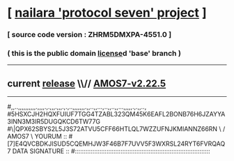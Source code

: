 
# [ [nailara 'protocol seven' project](http://nailara.network/) ]

### [ source code version : ZHRM5DMXPA-4551.0 ]

### ( this is the public domain [license](../license)d 'base' branch )
---
## current [release](https://github.com/nailara-technologies/protocol-7/releases) \\\\// [AMOS7-v2.22.5](https://github.com/nailara-technologies/protocol-7/releases/tag/AMOS7-v2.22.5)
---

#,,..,,,,,,,,,,.,,,,.,.,,,.,,,.,.,..,,,,,,,.,,..,,...,..,,..,,...,,,,,.,.,,..,
#5HSXCJH2HQXFUIUF7TGG4TZABL323QM45K6EAFL2BONB76H6JZAYYA3INN3M3IR5DUGQKCD6TW77G
#\\\|QPX62SBYS2L5J3S72ATVU5CFF66HTLQL7WZZUFNJKMIANNZ66RN \ / AMOS7 \ YOURUM ::
#\[7]E4QVCBDKJISUD5CQEMHJW3F46B7F7UVV5F3WXRSL24RYT6FVRQAQ 7  DATA SIGNATURE ::
#:::::::::::::::::::::::::::::::::::::::::::::::::::::::::::::::::::::::::::::
